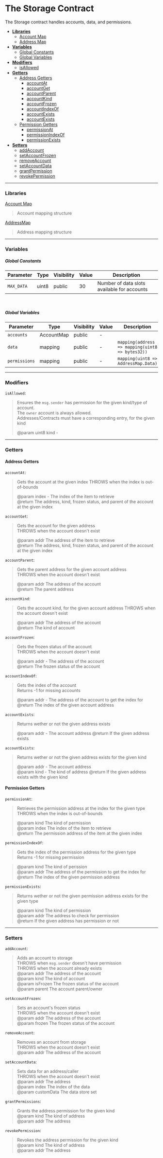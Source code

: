 # The Storage Contract
The Storage contract handles accounts, data, and permissions.

* **[Libraries](#libraries)**
    * [Account Map](#libaccountmap)
    * [Address Map](#libaddressmap)
* **[Variables](#variables)**
    * [Global Constants](#globalconstants)
    * [Global Variables](#globalvariables)
* **[Modifiers](#modifiers)**
    * [isAllowed](#modifierisallowed)
* **[Getters](#getters)**
    * [Address Getters](#addressgetters)
        * [accountAt](#getteraccountat)
        * [accountGet](#getteraccountget)
        * [accountParent](#getteraccountparent)
        * [accountKind](#getteraccountkind)
        * [accountFrozen](#getteraccountfrozen)
        * [accountIndexOf](#getteraccountindexof)
        * [accountExists](#getteraccountexists1)
        * [accountExists](#getteraccountexists2)
    * [Permission Getters](#permissiongetters)
        * [permissionAt](#getterpermissionat)
        * [permissionIndexOf](#getterpermissionindexof)
        * [permissionExists](#getterpermissionexists)
* **[Setters](#setters)**
    * [addAccount](#setteraddaccount)
    * [setAccountFrozen](#settersetaccountfrozen)
    * [removeAccount](#setterremoveaccount)
    * [setAccountData](#setteraccountdata)
    * [grantPermission](#settergrantpermissions)
    * [revokePermission](#setterrevokepermission)

____

<a id="libraries"></a>
### Libraries
<a id="libaccountmap"></a>
[Account Map](../../contracts/libs/collections/AccountMap.sol)
> Account mapping structure

<a id="libaddressmap"></a>
[AddressMap](../../contracts/libs/collections/AddressMap.sol)
> Address mapping structure

____
<a id="variables"></a>
### Variables

<a id="globalconstants"></a>
##### Global Constants

Parameter           |Type    | Visibility    | Value           | Description
------------------- | ------- | ------------- | --------------- | ----------------
`MAX_DATA`      | uint8   | public        | 30              | Number of data slots available for accounts

<br>

<a id="globalvariables"></a>
##### Global Variables


Parameter           |Type    | Visibility    | Value           | Description
------------------- | ---------- | ------------- | ------- | -----------------------
`accounts`          | AccountMap | public        |     -    |
`data`              | mapping    | public        |    -     | `mapping(address => mapping(uint8 => bytes32))`
`permissions`       | mapping    | public        |     -    | `mapping(uint8 => AddressMap.Data)`

____

<a id="modifiers"></a>
### Modifiers
<a id="isAllowed"></a>
`isAllowed`:
>  Ensures the `msg.sender` has permission for the given kind/type of account.  
> The `owner` account is always allowed.  
> Addresses/Contracts must have a corresponding entry, for the given kind  
>
> @param uint8 kind -


-----
<a id="getters"></a>
### Getters

<a id="addressgetters"></a>
#### Address Getters

<a id="gettersaddress"></a>
<a id="getteraccountat"></a>
`accountAt`:
> Gets the account at the given index
> THROWS when the index is out-of-bounds
>
> @param index - The index of the item to retrieve  
> @return The address, kind, frozen status, and parent of the account at the given index

<a id="getteraccountget"></a>
`accountGet`:
>  Gets the account for the given address  
>  THROWS when the account doesn't exist
>
>  @param addr The address of the item to retrieve  
>  @return The address, kind, frozen status, and parent of the account at the given index

<a id="getteraccountparent"></a>
`accountParent`:
>  Gets the parent address for the given account address  
>  THROWS when the account doesn't exist
>
>  @param addr The address of the account  
>  @return The parent address

<a id="getteraccountkind"></a>
`accountKind`:
>  Gets the account kind, for the given account address
>  THROWS when the account doesn't exist
>
>  @param addr The address of the account  
>  @return The kind of account

<a id="getteraccountfrozen"></a>
`accountFrozen`:
>  Gets the frozen status of the account  
>  THROWS when the account doesn't exist
>
>  @param addr - The address of the account  
>  @return The frozen status of the account


<a id="getteraccountindexof"></a>
`accountIndexOf`:
>  Gets the index of the account  
>  Returns -1 for missing accounts
>
>  @param addr - The address of the account to get the index for  
>  @return The index of the given account address

<a id="getteraccountexists1"></a>
`accountExists`:
>  Returns wether or not the given address exists
>
>  @param addr - The account address
>  @return If the given address exists

<a id="getteraccountexists2"></a>
`accountExists`:
>  Returns wether or not the given address exists for the given kind
>
>  @param addr - The account address  
>  @param kind - The kind of address
>  @return If the given address exists with the given kind

<a id="permissiongetters"></a>
#### Permission Getters

<a id="getterpermissionat"></a>
`permissionAt`:
>  Retrieves the permission address at the index for the given type  
>  THROWS when the index is out-of-bounds
>
>  @param kind The kind of permission  
>  @param index The index of the item to retrieve  
>  @return The permission address of the item at the given index

<a id="getterpermissionindexof"></a>
`permissionIndexOf`:
>  Gets the index of the permission address for the given type  
>  Returns -1 for missing permission  

>  @param kind The kind of perission  
>  @param addr The address of the permission to get the index for  
>  @return The index of the given permission address


<a id="getterpermissionexists"></a>
`permissionExists`:
>  Returns wether or not the given permission address exists for the given type
>
>  @param kind The kind of permission  
>  @param addr The address to check for permission  
>  @return If the given address has permission or not


---
<a id="setters"></a>
### Setters

<a id="setteraddaccount"></a>
`addAccount`:
>  Adds an account to storage  
>  THROWS when `msg.sender` doesn't have permission  
>  THROWS when the account already exists  
>  @param addr The address of the account  
>  @param kind The kind of account  
>  @param isFrozen The frozen status of the account  
>  @param parent The account parent/owner


<a id="settersetaccountfrozen"></a>
`setAccountFrozen`:
>  Sets an account's frozen status  
>  THROWS when the account doesn't exist   
>  @param addr The address of the account  
>  @param frozen The frozen status of the account

<a id="setterremoveaccount"></a>
`removeAccount`:
> Removes an account from storage  
> THROWS when the account doesn't exist    
> @param addr The address of the account
>

<a id="settersetaccountdata"></a>
`setAccountData`:
> Sets data for an address/caller  
> THROWS when the account doesn't exist  
>  @param addr The address  
>  @param index The index of the data  
>  @param customData The data store set  

<a id="settergrantpermissions"></a>
`grantPermissions`:
> Grants the address permission for the given kind  
> @param kind The kind of address  
> @param addr The address

<a id="setterrevokepermission"></a>
`revokePermission`:
> Revokes the address permission for the given kind  
> @param kind The kind of address  
> @param addr The address
